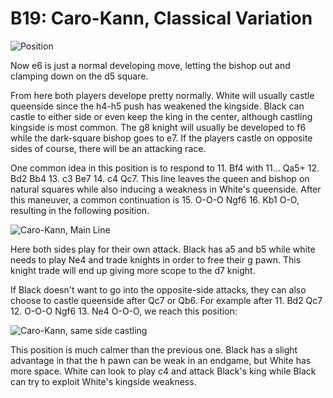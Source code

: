 # B19: Caro-Kann, Classical Variation

![Position](https://chessboardimage.com/r2qkbnr/pp1n1pp1/2p1p2p/7P/3P4/3Q1NN1/PPP2PP1/R1B1K2R.png)

Now e6 is just a normal developing move, letting the bishop out and clamping
down on the d5 square.

From here both players develope pretty normally. White will usually castle
queenside since the h4-h5 push has weakened the kingside. Black can castle to
either side or even keep the king in the center, although castling kingside is
most common. The g8 knight will usually be developed to f6 while the
dark-square bishop goes to e7. If the players castle on opposite sides of
course, there will be an attacking race.

One common idea in this position is to respond to 11. Bf4 with 11... Qa5+ 12.
Bd2 Bb4 13. c3 Be7 14. c4 Qc7. This line leaves the queen and bishop on natural
squares while also inducing a weakness in White's queenside. After this
maneuver, a common continuation is 15. O-O-O Ngf6 16. Kb1 O-O, resulting in the
following position.

![Caro-Kann, Main
Line](https://chessboardimage.com/r4rk1/ppqnbpp1/2p1pn1p/7P/2PP4/3Q1NN1/PP1B1PP1/1K1R3R.png)

Here both sides play for their own attack. Black has a5 and b5 while white
needs to play Ne4 and trade knights in order to free their g pawn. This knight
trade will end up giving more scope to the d7 knight.

If Black doesn't want to go into the opposite-side attacks, they can also
choose to castle queenside after Qc7 or Qb6. For example after 11. Bd2 Qc7 12.
O-O-O Ngf6 13. Ne4 O-O-O, we reach this position:

![Caro-Kann, same side
castling](https://chessboardimage.com/2kr1b1r/ppqn1pp1/2p1pn1p/7P/3PN3/3Q1N2/PPPB1PP1/2KR3R.png)

This position is much calmer than the previous one. Black has a slight
advantage in that the h pawn can be weak in an endgame, but White has more
space. White can look to play c4 and attack Black's king while Black can try to
exploit White's kingside weakness.
